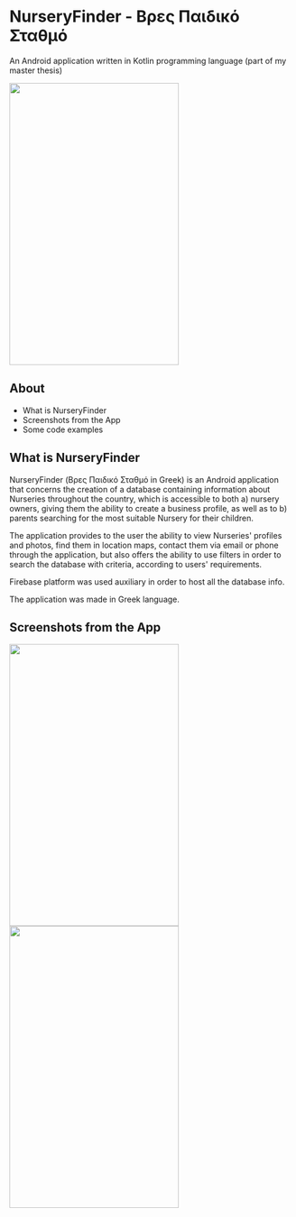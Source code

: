 # NurseryFinder - Βρες Παιδικό Σταθμό
An Android application written in Kotlin programming language  (part of my master thesis)

<img src="https://user-images.githubusercontent.com/119127267/209033132-625ed357-faca-4587-ae7d-937825adf949.jpg"
width="300" height="500">

## About ##
- What is NurseryFinder
- Screenshots from the App
- Some code examples
             
## What is NurseryFinder ##
NurseryFinder (Βρες Παιδικό Σταθμό in Greek) is an Android application that concerns the creation of a database 
containing information about Nurseries throughout the country, which is accessible to both 
a) nursery owners, giving them the ability to create a business profile, as well as to 
b) parents searching for the most suitable Nursery for their children. 

The application provides to the user the ability to view Nurseries' profiles and photos, find them in location maps, 
contact them via email or phone through the application, but also offers  the ability to use filters 
in order to search the database with criteria, according to users' requirements.

Firebase platform was used auxiliary in order to host all the database info.

The application was made in Greek language.

## Screenshots from the App ##
<img src="https://user-images.githubusercontent.com/119127267/209245093-d3ef873e-8976-4d2c-8bbb-4ab8e818c60e.jpg"
width="300" height="500">    <img src="https://user-images.githubusercontent.com/119127267/209245355-48aa13d8-ffd6-420a-967f-3d1b470c3369.jpg"
width="300" height="500">
